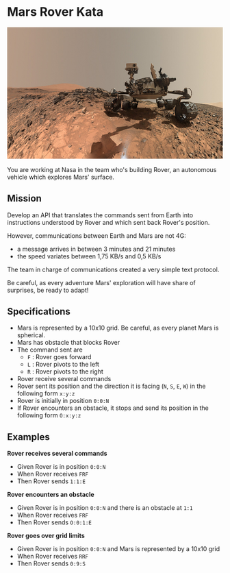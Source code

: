 # Mars Rover Kata

![Rover](art/rover.jpg)

You are working at Nasa in the team who's building Rover, an autonomous vehicle which explores Mars' surface.

## Mission

Develop an API that translates the commands sent from Earth into instructions understood by Rover and which sent back Rover's position.

However, communications between Earth and Mars are not 4G:

- a message arrives in between 3 minutes and 21 minutes
- the speed variates between 1,75 KB/s and 0,5 KB/s

The team in charge of communications created a very simple text protocol.

Be careful, as every adventure Mars' exploration will have share of surprises, be ready to adapt!

## Specifications

- Mars is represented by a 10x10 grid. Be careful, as every planet Mars is spherical.
- Mars has obstacle that blocks Rover
- The command sent are
	- `F` : Rover goes forward
	- `L` : Rover pivots to the left
	- `R` : Rover pivots to the right
- Rover receive several commands
- Rover sent its position and the direction it is facing (`N`, `S`, `E`, `W`) in the following form `x:y:z`
- Rover is initially in position `0:0:N`
- If Rover encounters an obstacle, it stops and send its position in the following form `O:x:y:z`

## Examples

**Rover receives several commands**

- Given Rover is in position `0:0:N`
- When Rover receives `FRF`
- Then Rover sends `1:1:E`

**Rover encounters an obstacle**

- Given Rover is in position `0:0:N` and there is an obstacle at `1:1`
- When Rover receives `FRF`
- Then Rover sends `O:0:1:E`

**Rover goes over grid limits**

- Given Rover is in position `0:0:N` and Mars is represented by a 10x10 grid
- When Rover receives `RRF`
- Then Rover sends `0:9:S`
